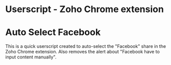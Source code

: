 # Userscript - Zoho Chrome extension
# Auto Select Facebook

This is a quick userscript created to auto-select the "Facebook" share in the Zoho Chrome extension.
Also removes the alert about "Facebook have to input content manually".
